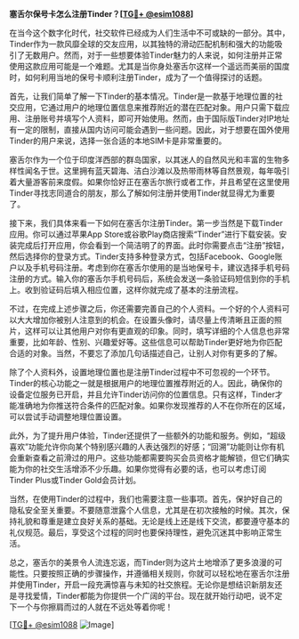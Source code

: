 **塞舌尔保号卡怎么注册Tinder？[[TG💪+ @esim1088](https://t.me/s/esim1088)]**

在当今这个数字化时代，社交软件已经成为人们生活中不可或缺的一部分。其中，Tinder作为一款风靡全球的交友应用，以其独特的滑动匹配机制和强大的功能吸引了无数用户。然而，对于一些想要体验Tinder魅力的人来说，如何注册并正常使用这款应用可能是一个难题。尤其是当你身处塞舌尔这样一个遥远而美丽的国度时，如何利用当地的保号卡顺利注册Tinder，成为了一个值得探讨的话题。

首先，让我们简单了解一下Tinder的基本情况。Tinder是一款基于地理位置的社交应用，它通过用户的地理位置信息来推荐附近的潜在匹配对象。用户只需下载应用、注册账号并填写个人资料，即可开始使用。然而，由于国际版Tinder对IP地址有一定的限制，直接从国内访问可能会遇到一些问题。因此，对于想要在国外使用Tinder的用户来说，选择一张合适的本地SIM卡是非常重要的。

塞舌尔作为一个位于印度洋西部的群岛国家，以其迷人的自然风光和丰富的生物多样性闻名于世。这里拥有蓝天碧海、洁白沙滩以及热带雨林等自然景观，每年吸引着大量游客前来度假。如果你恰好正在塞舌尔旅行或者工作，并且希望在这里使用Tinder寻找志同道合的朋友，那么了解如何注册并使用Tinder就显得尤为重要了。

接下来，我们具体来看一下如何在塞舌尔注册Tinder。第一步当然是下载Tinder应用。你可以通过苹果App Store或谷歌Play商店搜索“Tinder”进行下载安装。安装完成后打开应用，你会看到一个简洁明了的界面。此时你需要点击“注册”按钮，然后选择你的登录方式。Tinder支持多种登录方式，包括Facebook、Google账户以及手机号码注册。考虑到你在塞舌尔使用的是当地保号卡，建议选择手机号码注册的方式。输入你的塞舌尔手机号码后，系统会发送一条验证码短信到你的手机上。收到验证码后填入相应位置，这样你就完成了基本的注册流程。

不过，在完成上述步骤之后，你还需要完善自己的个人资料。一个好的个人资料可以大大增加你被别人注意到的机会。在设置头像时，请尽量上传清晰且正面的照片，这样可以让其他用户对你有更直观的印象。同时，填写详细的个人信息也非常重要，比如年龄、性别、兴趣爱好等。这些信息可以帮助Tinder更好地为你匹配合适的对象。当然，不要忘了添加几句话描述自己，让别人对你有更多的了解。

除了个人资料外，设置地理位置也是注册Tinder过程中不可忽视的一个环节。Tinder的核心功能之一就是根据用户的地理位置推荐附近的人。因此，确保你的设备定位服务已开启，并且允许Tinder访问你的位置信息。只有这样，Tinder才能准确地为你推送符合条件的匹配对象。如果你发现推荐的人不在你所在的区域，可以尝试手动调整地理位置设置。

此外，为了提升用户体验，Tinder还提供了一些额外的功能和服务。例如，“超级喜欢”功能允许你向某个特别感兴趣的人表达强烈的好感；“回溯”功能则让你有机会重新查看之前滑过的用户。这些功能都需要购买会员资格才能解锁，但它们确实能为你的社交生活增添不少乐趣。如果你觉得有必要的话，也可以考虑订阅Tinder Plus或Tinder Gold会员计划。

当然，在使用Tinder的过程中，我们也需要注意一些事项。首先，保护好自己的隐私安全至关重要。不要随意泄露个人信息，尤其是在初次接触的时候。其次，保持礼貌和尊重是建立良好关系的基础。无论是线上还是线下交流，都要遵守基本的礼仪规范。最后，享受这个过程的同时也要保持理性，避免沉迷其中影响正常生活。

总之，塞舌尔的美景令人流连忘返，而Tinder则为这片土地增添了更多浪漫的可能性。只要按照正确的步骤操作，并遵循相关规则，你就可以轻松地在塞舌尔注册并使用Tinder，开启一段充满惊喜与未知的社交旅程。无论你是想结识新朋友还是寻找爱情，Tinder都能为你提供一个广阔的平台。现在就开始行动吧，说不定下一个与你擦肩而过的人就在不远处等着你呢！

[[TG💪+ @esim1088](https://t.me/s/esim1088) ![Image](https://i.postimg.cc/4NQfJmqS/Snipaste-2025-05-13-00-14-12.png)]